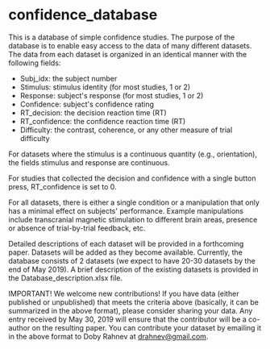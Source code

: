 # confidence_database

This is a database of simple confidence studies. The purpose of the database is to enable easy access to the data of many different datasets. The data from each dataset is organized in an identical manner with the following fields:
- Subj_idx: the subject number
- Stimulus: stimulus identity (for most studies, 1 or 2)
- Response: subject's response (for most studies, 1 or 2)
- Confidence: subject's confidence rating
- RT_decision: the decision reaction time (RT)
- RT_confidence: the confidence reaction time (RT)
- Difficulty: the contrast, coherence, or any other measure of trial difficulty

For datasets where the stimulus is a continuous quantity (e.g., orientation), the fields stimulus and response are continuous.

For studies that collected the decision and confidence with a single button press, RT_confidence is set to 0.

For all datasets, there is either a single condition or a manipulation that only has a minimal effect on subjects' performance. Example manipulations include transcranial magnetic stimulation to different brain areas, presence or absence of trial-by-trial feedback, etc. 

Detailed descriptions of each dataset will be provided in a forthcoming paper. Datasets will be added as they become available. Currently, the database consists of 2 datasets (we expect to have 20-30 datasets by the end of May 2019). A brief description of the existing datasets is provided in the Database_description.xlsx file.

IMPORTANT!
We welcome new contributions! If you have data (either published or unpublished) that meets the criteria above (basically, it can be summarized in the above format), please consider sharing your data. Any entry received by May 30, 2019 will ensure that the contributor will be a co-author on the resulting paper. You can contribute your dataset by emailing it in the above format to Doby Rahnev at drahnev@gmail.com.
